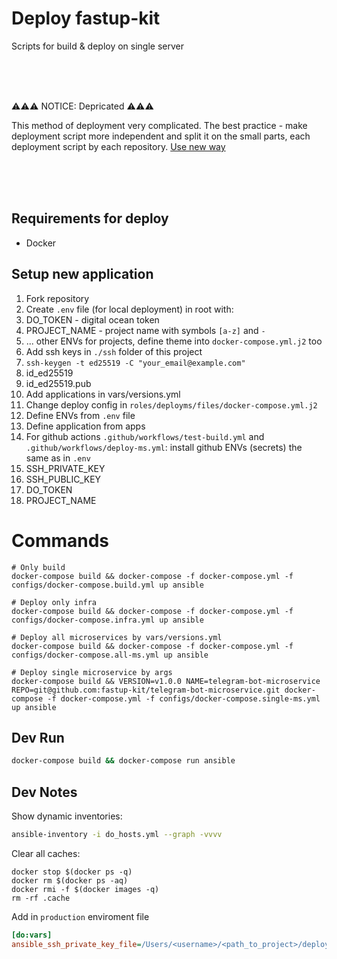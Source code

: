 # Deploy fastup-kit

Scripts for build & deploy on single server

<br />
<br />
<br />

⚠⚠⚠ NOTICE: Depricated ⚠⚠⚠

This method of deployment very complicated. The best practice - make deployment script more independent and split it on the small parts, each deployment script by each repository. [Use new way](https://github.com/fastup-kit/deploy-scripts)

<br />
<br />
<br />

## Requirements for deploy
* Docker

## Setup new application
1. Fork repository
2. Create `.env` file (for local deployment) in root with:
  1. DO_TOKEN - digital ocean token
  2. PROJECT_NAME - project name with symbols `[a-z]` and `-`
  3. ... other ENVs for projects, define theme into `docker-compose.yml.j2` too
3. Add ssh keys in `./ssh` folder of this project
  1. `ssh-keygen -t ed25519 -C "your_email@example.com"`
  2. id_ed25519
  3. id_ed25519.pub
4. Add applications in vars/versions.yml
5. Change deploy config in `roles/deployms/files/docker-compose.yml.j2`
  1. Define ENVs from `.env` file
  2. Define application from apps
6. For github actions `.github/workflows/test-build.yml` and `.github/workflows/deploy-ms.yml`: install github ENVs (secrets) the same as in `.env`
  1. SSH_PRIVATE_KEY
  2. SSH_PUBLIC_KEY
  3. DO_TOKEN
  4. PROJECT_NAME

# Commands
```
# Only build
docker-compose build && docker-compose -f docker-compose.yml -f configs/docker-compose.build.yml up ansible

# Deploy only infra
docker-compose build && docker-compose -f docker-compose.yml -f configs/docker-compose.infra.yml up ansible

# Deploy all microservices by vars/versions.yml
docker-compose build && docker-compose -f docker-compose.yml -f configs/docker-compose.all-ms.yml up ansible

# Deploy single microservice by args
docker-compose build && VERSION=v1.0.0 NAME=telegram-bot-microservice REPO=git@github.com:fastup-kit/telegram-bot-microservice.git docker-compose -f docker-compose.yml -f configs/docker-compose.single-ms.yml up ansible
```

## Dev Run
```sh
docker-compose build && docker-compose run ansible
```

## Dev Notes
Show dynamic inventories:
```sh
ansible-inventory -i do_hosts.yml --graph -vvvv
```

Clear all caches:
```
docker stop $(docker ps -q)
docker rm $(docker ps -aq)
docker rmi -f $(docker images -q)
rm -rf .cache
```

Add in `production` enviroment file
```ini
[do:vars]
ansible_ssh_private_key_file=/Users/<username>/<path_to_project>/deploy/ssh/id_ed25519
```

